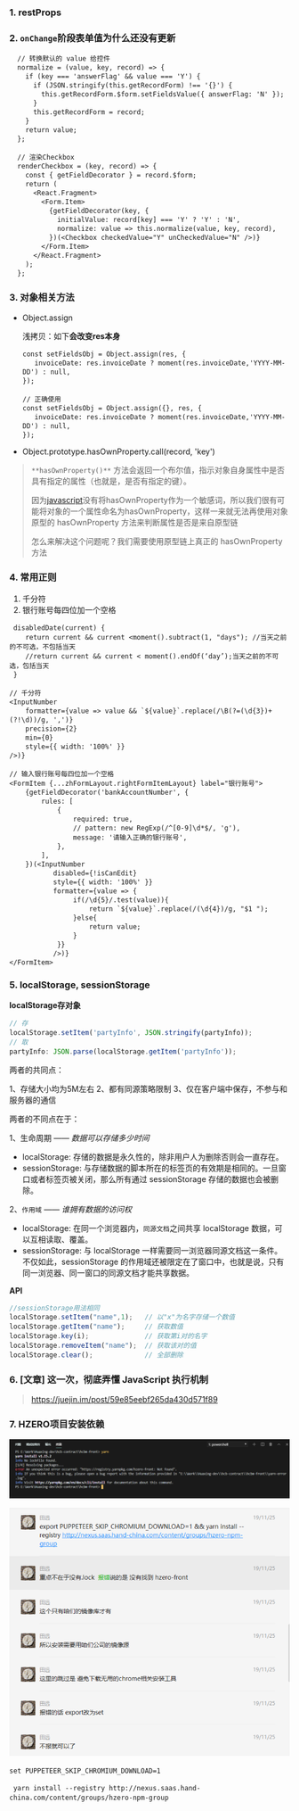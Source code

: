 ### 1. restProps

### 2.  `onChange`阶段表单值为什么还没有更新 

```react
  // 转换默认的 value 给控件
  normalize = (value, key, record) => {
    if (key === 'answerFlag' && value === 'Y') {
      if (JSON.stringify(this.getRecordForm) !== '{}') {
        this.getRecordForm.$form.setFieldsValue({ answerFlag: 'N' });
      }
      this.getRecordForm = record;
    }
    return value;
  };

  // 渲染Checkbox
  renderCheckbox = (key, record) => {
    const { getFieldDecorator } = record.$form;
    return (
      <React.Fragment>
        <Form.Item>
          {getFieldDecorator(key, {
            initialValue: record[key] === 'Y' ? 'Y' : 'N',
            normalize: value => this.normalize(value, key, record),
          })(<Checkbox checkedValue="Y" unCheckedValue="N" />)}
        </Form.Item>
      </React.Fragment>
    );
  };
```



### 3. 对象相关方法

+ Object.assign

  浅拷贝：如下**会改变res本身**

  

  ```react
  const setFieldsObj = Object.assign(res, {
     invoiceDate: res.invoiceDate ? moment(res.invoiceDate,'YYYY-MM-DD') : null,
  });
  
  // 正确使用
  const setFieldsObj = Object.assign({}, res, {
     invoiceDate: res.invoiceDate ? moment(res.invoiceDate,'YYYY-MM-DD') : null,
  });
  ```

+ Object.prototype.hasOwnProperty.call(record, 'key')

> `**hasOwnProperty()**` 方法会返回一个布尔值，指示对象自身属性中是否具有指定的属性（也就是，是否有指定的键）。
>
> 因为[javascript](http://lib.csdn.net/base/javascript)没有将hasOwnProperty作为一个敏感词，所以我们很有可能将对象的一个属性命名为hasOwnProperty，这样一来就无法再使用对象原型的 hasOwnProperty 方法来判断属性是否是来自原型链
>
> 怎么来解决这个问题呢？我们需要使用原型链上真正的 hasOwnProperty 方法

### 4. 常用正则

1. 千分符
2. 银行账号每四位加一个空格

```react
 disabledDate(current) {
    return current && current <moment().subtract(1, "days"); //当天之前的不可选，不包括当天
    //return current && current < moment().endOf(‘day’);当天之前的不可选，包括当天
 }

// 千分符
<InputNumber
    formatter={value => value && `${value}`.replace(/\B(?=(\d{3})+(?!\d))/g, ',')}
    precision={2}
    min={0}
    style={{ width: '100%' }}
/>)}

// 输入银行账号每四位加一个空格
<FormItem {...zhFormLayout.rightFormItemLayout} label="银行账号">
    {getFieldDecorator('bankAccountNumber', {
        rules: [
            {
                required: true,
                // pattern: new RegExp(/^[0-9]\d*$/, 'g'),
                message: '请输入正确的银行账号',
            },
        ],
    })(<InputNumber
           disabled={!isCanEdit}
           style={{ width: '100%' }}
           formatter={value => {
                if(/\d{5}/.test(value)){
                    return `${value}`.replace(/(\d{4})/g, "$1 ");
                }else{
                    return value;
                }
            }}
           />)}
</FormItem>
```

### 5.  localStorage, sessionStorage



**localStorage存对象**

```js
// 存
localStorage.setItem('partyInfo', JSON.stringify(partyInfo));
// 取
partyInfo: JSON.parse(localStorage.getItem('partyInfo'));
```



两者的共同点：

1、存储大小均为5M左右
2、都有同源策略限制
3、仅在客户端中保存，不参与和服务器的通信



两者的不同点在于：

1、生命周期 —— *数据可以存储多少时间*

- localStorage: 存储的数据是永久性的，除非用户人为删除否则会一直存在。
- sessionStorage: 与存储数据的脚本所在的标签页的有效期是相同的。一旦窗口或者标签页被关闭，那么所有通过 sessionStorage 存储的数据也会被删除。

2、`作用域` —— *谁拥有数据的访问权*

- localStorage: 在同一个浏览器内，`同源文档`之间共享 localStorage 数据，可以互相读取、覆盖。
- sessionStorage: 与 localStorage 一样需要同一浏览器同源文档这一条件。不仅如此，sessionStorage 的作用域还被限定在了窗口中，也就是说，只有同一浏览器、同一窗口的同源文档才能共享数据。



**API**

```js
//sessionStorage用法相同
localStorage.setItem("name",1);   // 以"x"为名字存储一个数值
localStorage.getItem("name");     // 获取数值
localStorage.key(i);              // 获取第i对的名字
localStorage.removeItem("name");  // 获取该对的值
localStorage.clear();             // 全部删除
```

### 6. [文章] 这一次，彻底弄懂 JavaScript 执行机制

> https://juejin.im/post/59e85eebf265da430d571f89



### 7. HZERO项目安装依赖

![image-20191227094340945](../images/image-20191227094340945.png)

![image-20191227101105062](../images/image-20191227101105062.png)

`set PUPPETEER_SKIP_CHROMIUM_DOWNLOAD=1`

` yarn install --registry http://nexus.saas.hand-china.com/content/groups/hzero-npm-group`

